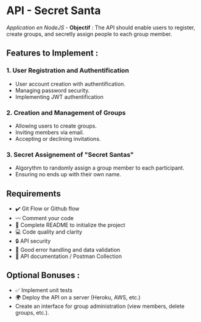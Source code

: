 # API - Secret Santa
*Application en NodeJS* -
**Objectif** : The API should enable users to register, create groups, and secretly assign people to each group member.
## Features to Implement :
### 1. User Registration and Authentification
- User account creation with authentification.
- Managing password security.
- Implementing JWT authentification
### 2. Creation and Management of Groups
- Allowing users to create groups.
- Inviting members via email.
- Accepting or declining invitations.
### 3. Secret Assignement of "Secret Santas"
- Algorythm to randomly assign a group member to each participant.
- Ensuring no ends up with their own name.
## Requirements
- ✔️ Git Flow or Github flow
- 〰️ Comment your code
- 💯 Complete README to initialize the project
- 💻 Code quality and clarity
- 🔒 API security
- 🚫 Good error handling and data validation
- 📄 API documentation / Postman Collection
## Optional Bonuses :
- ✅ Implement unit tests
- 🌍 Deploy the API on a server (Heroku, AWS, etc.)
- Create an interface for group administration (view members, delete groups, etc.).

